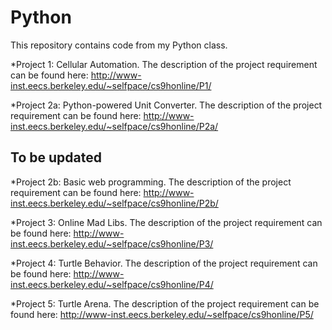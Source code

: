 Python
======
This repository contains code from my Python class.

*Project 1: Cellular Automation. The description of the project requirement can be found here:
http://www-inst.eecs.berkeley.edu/~selfpace/cs9honline/P1/

*Project 2a: Python-powered Unit Converter. The description of the project requirement can be found here:
http://www-inst.eecs.berkeley.edu/~selfpace/cs9honline/P2a/

To be updated
-------------
*Project 2b: Basic web programming. The description of the project requirement can be found here:
http://www-inst.eecs.berkeley.edu/~selfpace/cs9honline/P2b/

*Project 3: Online Mad Libs. The description of the project requirement can be found here:
http://www-inst.eecs.berkeley.edu/~selfpace/cs9honline/P3/

*Project 4: Turtle Behavior. The description of the project requirement can be found here:
http://www-inst.eecs.berkeley.edu/~selfpace/cs9honline/P4/

*Project 5: Turtle Arena. The description of the project requirement can be found here:
http://www-inst.eecs.berkeley.edu/~selfpace/cs9honline/P5/
